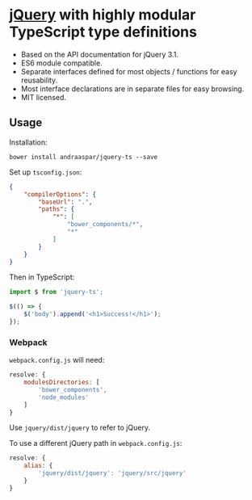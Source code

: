 # [jQuery](http://jquery.com/) with highly modular TypeScript type definitions

- Based on the API documentation for jQuery 3.1.
- ES6 module compatible.
- Separate interfaces defined for most objects / functions for easy reusability.
- Most interface declarations are in separate files for easy browsing.
- MIT licensed.

## Usage

Installation:
```
bower install andraaspar/jquery-ts --save
```

Set up `tsconfig.json`:
```JSON
{
	"compilerOptions": {
		"baseUrl": ".",
		"paths": {
			"*": [
				"bower_components/*",
				"*"
			]
		}
	}
}
```

Then in TypeScript:
```TypeScript
import $ from 'jquery-ts';

$(() => {
	$('body').append('<h1>Success!</h1>');
});
```

### Webpack

`webpack.config.js` will need:

```JavaScript
resolve: {
	modulesDirectories: [
		'bower_components',
		'node_modules'
	]
}
```

Use `jquery/dist/jquery` to refer to jQuery.

To use a different jQuery path in `webpack.config.js`:
```JavaScript
resolve: {
	alias: {
		'jquery/dist/jquery': 'jquery/src/jquery'
	}
}
```
